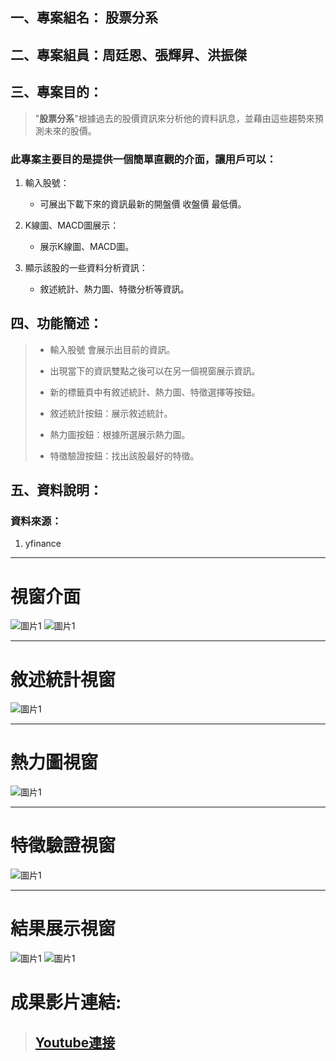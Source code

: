 ## 一、專案組名： 股票分系

## 二、專案組員：周廷恩、張輝昇、洪振傑

## 三、專案目的：

>"**股票分系**"根據過去的股價資訊來分析他的資料訊息，並藉由這些趨勢來預測未來的股價。

### 此專案主要目的是提供一個簡單直觀的介面，讓用戶可以：

1. 輸入股號：

    * 可展出下載下來的資訊最新的開盤價 收盤價 最低價。

2. K線圖、MACD圖展示：

    * 展示K線圖、MACD圖。

3. 顯示該股的一些資料分析資訊：

    * 敘述統計、熱力圖、特徵分析等資訊。


## 四、功能簡述：

>* 輸入股號 會展示出目前的資訊。
>
>* 出現當下的資訊雙點之後可以在另一個視窗展示資訊。
>* 新的標籤頁中有敘述統計、熱力圖、特徵選擇等按鈕。
>* 敘述統計按鈕：展示敘述統計。
>* 熱力圖按鈕：根據所選展示熱力圖。
>* 特徵驗證按鈕：找出該股最好的特徵。


## 五、資料說明：

### 資料來源：

1. yfinance

---
# 視窗介面
![圖片1](img/螢幕擷取畫面%202024-07-18%20084333.png)
![圖片1](img/螢幕擷取畫面%202024-07-18%20084414.png)

---
# 敘述統計視窗
![圖片1](img/螢幕擷取畫面%202024-07-18%20084451.png)

---
# 熱力圖視窗
![圖片1](img/螢幕擷取畫面%202024-07-18%20084531.png)

---
# 特徵驗證視窗
![圖片1](img/螢幕擷取畫面%202024-07-18%20084610.png)

---
# 結果展示視窗
![圖片1](img/螢幕擷取畫面%202024-08-02%20092821.png)
![圖片1](img/螢幕擷取畫面%202024-08-02%20092835.png)
# 成果影片連結:
> ## [Youtube連接](https://youtu.be/hJ7mKKu2Oro)